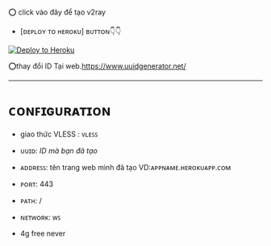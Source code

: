 
⭕ click vào đây để tạo v2ray
   - [ᴅᴇᴘʟᴏʏ ᴛᴏ ʜᴇʀᴏᴋᴜ] ʙᴜᴛᴛᴏɴ👇👇


<p><a href="https://dashboard.heroku.com/new?template=https://github.com/huyv2ray/heroku-xray-server"> <img src="https://www.herokucdn.com/deploy/button.svg" alt="Deploy to Heroku" /></a></p>



⭕thay đổi ID Tại web.https://www.uuidgenerator.net/

______
# ᴄᴏɴꜰɪɢᴜʀᴀᴛɪᴏɴ

- giao thức VLESS : ᴠʟᴇꜱꜱ

- ᴜᴜɪᴅ: *ID mà bạn đã tạo*

- ᴀᴅᴅʀᴇꜱꜱ: tên trang web mình đã tạo VD:ᴀᴘᴘɴᴀᴍᴇ.ʜᴇʀᴏᴋᴜᴀᴘᴘ.ᴄᴏᴍ

- ᴘᴏʀᴛ: 443

- ᴘᴀᴛʜ: /

- ɴᴇᴛᴡᴏʀᴋ: ᴡꜱ
- 4g free never
